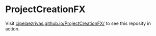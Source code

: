 # ProjectCreationFX

Visit [cjpelaezrivas.github.io/ProjectCreationFX/](https://cjpelaezrivas.github.io/ProjectCreationFX/) to see this reposity in action.
